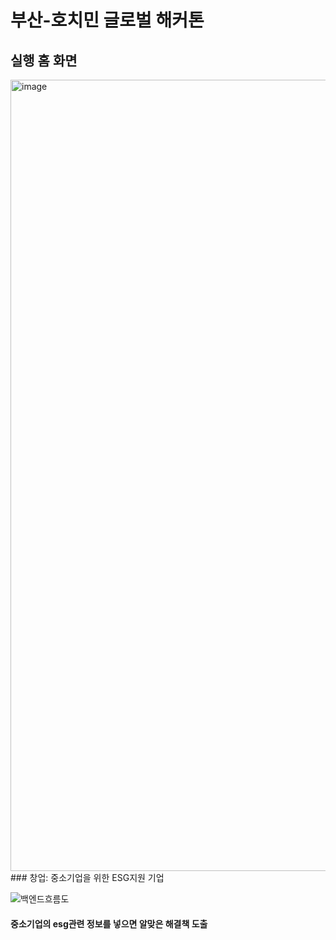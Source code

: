 # 부산-호치민 글로벌 해커톤
## 실행 홈 화면
<img width="1266" alt="image" src="https://github.com/user-attachments/assets/a6c76597-d4f6-42fb-bb4b-2585af7d2703" />
### 창업: 중소기업을 위한 ESG지원 기업

![백엔드흐름도](https://github.com/user-attachments/assets/5633692a-1699-437f-b3bc-8a918539ab55)

#### 중소기업의 esg관련 정보를 넣으면 알맞은 해결책 도출

